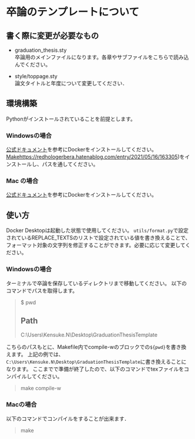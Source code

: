 # 卒論のテンプレートについて

## 書く際に変更が必要なもの
- graduation_thesis.sty  
卒論用のメインファイルになります。各章やサブファイルをこちらで読み込んでください。

- style/toppage.sty  
論文タイトルと年度について変更してください．

## 環境構築
Pythonがインストールされていることを前提とします。

### Windowsの場合
[公式ドキュメント](https://docs.docker.jp/docker-for-windows/install.html)を参考にDockerをインストールしてください。
[Make](https://redhologerbera.hatenablog.com/entry/2021/05/16/163305)https://redhologerbera.hatenablog.com/entry/2021/05/16/163305)をインストールし、パスを通してください。

### Mac の場合
[公式ドキュメント](https://docs.docker.jp/docker-for-mac/install.html)を参考にDockerをインストールしてください。

## 使い方
Docker Desktopは起動した状態で使用してください。
`utils/format.py`で設定されているREPLACE_TEXTSのリストで設定されている値を書き換えることで、フォーマット対象の文字列を修正することができます。必要に応じて変更してください。

### Windowsの場合
ターミナルで卒論を保存しているディレクトリまで移動してください。
以下のコマンドでパスを取得します。

> $ pwd
>
> Path
> ----
> C:\Users\Kensuke.N\Desktop\GraduationThesisTemplate

こちらのパスもとに、Makefile内でcompile-wのブロックでの`${pwd}`を書き換えます。
上記の例では、`C:\Users\Kensuke.N\Desktop\GraduationThesisTemplate`に書き換えることになります。
ここまでで準備が終了したので、以下のコマンドでtexファイルをコンパイルしてください。
> make compile-w

### Macの場合
以下のコマンドでコンパイルをすることが出来ます．

> make

